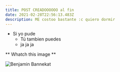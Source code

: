 ```yaml
---
title: POST CREADOOOOOO al fin
date: 2021-02-28T22:56:13.483Z
description: ME costoo bastante :c quiero dormir
---
```

- Si yo pude
  - Tú tambien puedes
  - ja ja ja

** Whatch this image **

![Benjamin Bannekat](https://octodex.github.com/images/bannekat.png)